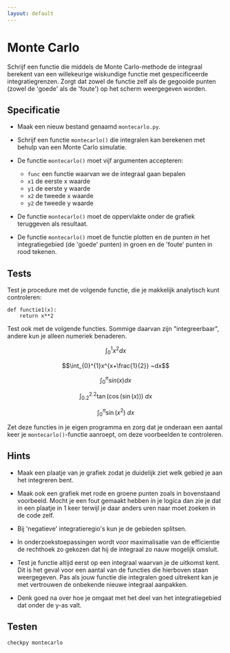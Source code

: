 ```yaml
---
layout: default
---
```

# Monte Carlo

Schrijf een functie die middels de Monte Carlo-methode de integraal berekent van een willekeurige wiskundige functie  met gespecificeerde integratiegrenzen. Zorgt dat zowel de functie zelf als de gegooide punten (zowel de 'goede' als de 'foute') op het scherm weergegeven worden.

## Specificatie

- Maak een nieuw bestand genaamd `montecarlo.py`.

- Schrijf een functie `montecarlo()` die integralen kan berekenen met behulp van een Monte Carlo simulatie. 

- De functie `montecarlo()` moet vijf argumenten accepteren:

	- `func` een functie waarvan we de integraal gaan bepalen
	- `x1` de eerste x waarde
	- `y1` de eerste y waarde
	- `x2` de tweede x waarde
	- `y2` de tweede y waarde

- De functie `montecarlo()` moet de oppervlakte onder de grafiek teruggeven als resultaat.

- De functie `montecarlo()` moet de functie plotten en de punten *in* het integratiegebied (de 'goede' punten) in groen en de 'foute' punten in rood tekenen.


## Tests

Test je procedure met de volgende functie, die je makkelijk analytisch kunt controleren:

	def functie1(x):
		return x**2

Test ook met de volgende functies. Sommige daarvan zijn "integreerbaar", andere kun je alleen numeriek benaderen.

$$\int_{0}^{1}x^2 dx$$

$$\int_{0}^{1}x^{x+\frac{1}{2}} ~dx$$

$$\int_{0}^{\pi}sin(x) dx$$

$$\int_{0.2}^{2.2} \tan(\cos(\sin(x))) ~dx$$

$$\int_{0}^{\pi} \sin(x^2) ~dx$$

Zet deze functies in je eigen programma en zorg dat je onderaan een aantal keer je `montecarlo()`-functie aanroept, om deze voorbeelden te controleren.

## Hints

- Maak een plaatje van je grafiek zodat je duidelijk ziet welk gebied je aan het integreren bent.

- Maak ook een grafiek met rode en groene punten zoals in bovenstaand voorbeeld. Mocht je een fout gemaakt hebben in je logica dan zie je dat in een plaatje in 1 keer terwijl je daar anders uren naar moet zoeken in de code zelf.

- Bij 'negatieve' integratieregio's kun je de gebieden splitsen.

- In onderzoekstoepassingen wordt voor maximalisatie van de efficientie de rechthoek zo gekozen dat hij de integraal zo nauw mogelijk omsluit.

- Test je functie altijd eerst op een integraal waarvan je de uitkomst kent. Dit is het geval voor een aantal van de functies die hierboven staan weergegeven. Pas als jouw functie die integralen goed uitrekent kan je met vertrouwen de onbekende nieuwe integraal aanpakken.

- Denk goed na over hoe je omgaat met het deel van het integratiegebied dat onder de y-as valt.

## Testen

	checkpy montecarlo

